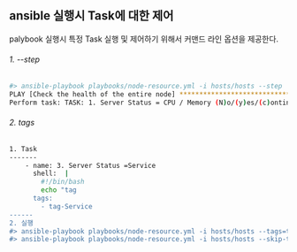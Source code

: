 ## ansible 실행시 Task에  대한 제어
palybook 실행시 특정 Task 실행 및 제어하기 위해서 커맨드 라인 옵션을 제공한다. 
  
###### 1. --step    
```bash
#> ansible-playbook playbooks/node-resource.yml -i hosts/hosts --step  
PLAY [Check the health of the entire node] ********************************************************  
Perform task: TASK: 1. Server Status = CPU / Memory (N)o/(y)es/(c)ontinue:  
``` 
###### 2. tags    
```bash
1. Task 
-------
    - name: 3. Server Status =Service 
      shell:  |
        #!/bin/bash
        echo "tag 
      tags:
        - tag-Service
------        
2. 실행
#> ansible-playbook playbooks/node-resource.yml -i hosts/hosts --tags=tag-Service        #특정 Tag 실행
#> ansible-playbook playbooks/node-resource.yml -i hosts/hosts --skip-tags=tag-Service   #특정 Tag 스킵

``` 
